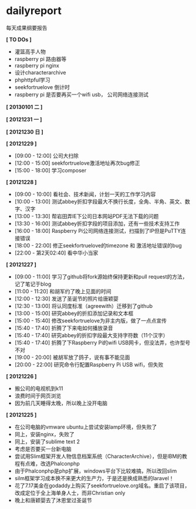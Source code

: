 dailyreport
===========

每天成果纲要报告

**[ TO DOs ]**

* 灌篮高手人物
* raspberry pi 路由器等
* raspberry pi nginx
* 设计characterarchive
* phphttpful学习
* seekfortruelove 倒计时
* raspberry pi 是否要再买一个wifi usb， 公司网络连接测试

**[ 20130101 二 ]**

**[ 20121231 一 ]**

**[ 20121230 日 ]**

**[ 20121229 ]**

* [09:00 - 12:00] 公司大扫除
* [12:00 - 15:00] seekfortruelove激活地址再次bug修正
* [15:00 - 18:00] 学习composer

**[ 20121228 ]**

* [09:00 - 10:00] 看社会、技术新闻，计划一天的工作学习内容
* [10:00 - 13:00] 测试abbey折扣字段最大不换行长度，全角、半角、英文、数字、汉字
* [13:00 - 13:30] 帮岩田弄IE下公司日本网站PDF无法下载的问题
* [13:30 - 16:00] 测试abbey折扣字段的项目添加，还有一些技术支持工作
* [16:00 - 18:00] Raspberry Pi公司网络连接测试，扫描到了IP但是PuTTY连接错误
* [18:00 - 22:00] 修正seekfortruelove的timezone 和 激活地址错误的bug
* [22:00 - 第2天02:40] 看中华小当家

**[ 20121227 ]**

* [09:00 - 11:00] 学习了github将fork源始终保持更新和pull request的方法，记了笔记于blog
* [11:00 - 11:20] 和胡军约了晚上见面的时间
* [12:00 - 12:30] 发送了圣诞节的照片给唐颖婴
* [12:30 - 13:00] 将认同度标准（agreewith）迁移到了github
* [13:00 - 15:00] 研究abbey的折扣添加记录和文本框
* [15:00 - 15:40] 修改seekfortruelove为非主内版，做了一点点宣传
* [15:40 - 17:40] 折腾了下来电如何播放录音
* [15:40 - 17:40] 研究abbey的折扣字段最大支持字符数（11个汉字）
* [15:40 - 17:40] 折腾了下Raspberry Pi的wifi USB网卡，但没法弄，也许型号不对
* [19:00 - 20:00] 被胡军放了鸽子，说有事不能见面
* [20:00 - 22:00] 研究命令行配置Raspberry Pi USB wifi，但失败

**[ 20121226 ]**

* 搬公司的电视机到k11
* 浪费时间于网页浏览
* 因为前几天睡得太晚，所以晚上没开电脑

**[ 20121225 ]**

* 在公司电脑的vmware ubuntu上尝试安装lamp环境，但失败了
* 同上，安装nginx，失败了
* 同上，安装了sublime text 2
* 考虑是否要买一台新电脑
* 尝试用Slim框架开发人物信息档案系统（CharacterArchive），但是IBM的教程有点难，改选Phalconphp
* 由于Phalconphp是php扩展，windows平台下比较难搞，所以改回slim
* silm框架学习成本换不来更大的生产力，于是还是换成熟悉的laravel！
* 花了7.17美金在godaddy上购买了seekfortruelove.org域名。重启了该项目，改成定位于全上海单身人士，而非Christian only
* 晚上和唐颖婴去了沐恩堂过圣诞节





















